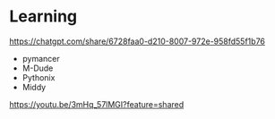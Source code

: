 # Learning

https://chatgpt.com/share/6728faa0-d210-8007-972e-958fd55f1b76

- pymancer
- M-Dude
- Pythonix
- Middy


https://youtu.be/3mHq_57lMGI?feature=shared
